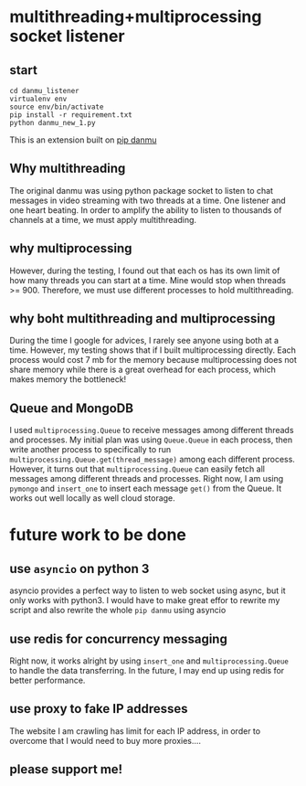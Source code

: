 # multithreading+multiprocessing socket listener
## start
```
cd danmu_listener
virtualenv env
source env/bin/activate
pip install -r requirement.txt
python danmu_new_1.py
```

This is an extension built on [pip danmu](https://github.com/littlecodersh/danmu/tree/master/danmu)

## Why multithreading
The original danmu was using python package socket to listen to chat messages in video streaming with two threads at a time. One listener and one heart beating. In order to amplify the ability to listen to thousands of channels at a time, we must apply multithreading.

## why multiprocessing
However, during the testing, I found out that each os has its own limit of how many threads you can start at a time. Mine would stop when threads >= 900. Therefore, we must use different processes to hold multithreading.

## why boht multithreading and multiprocessing
During the time I google for advices, I rarely see anyone using both at a time. However, my testing shows that if I built multiprocessing directly. Each process would cost 7 mb for the memory because multiprocessing does not share memory while there is a great overhead for each process, which makes memory the bottleneck!

## Queue and MongoDB
I used `multiprocessing.Queue` to receive messages among different threads and processes. My initial plan was using  `Queue.Queue` in each process, then write another process to specifically to run `multiprocessing.Queue.get(thread_message)` among each different process. However, it turns out that `multiprocessing.Queue` can easily fetch all messages among different threads and processes.
Right now, I am using `pymongo` and `insert_one` to insert each message `get()` from the Queue. It works out well locally as well cloud storage.

# future work to be done
## use `asyncio` on python 3
asyncio provides a perfect way to listen to web socket using async, but it only works with python3. I would have to make great effor to rewrite my script and also rewrite the whole `pip danmu` using asyncio

## use redis for concurrency messaging
Right now, it works alright by using `insert_one` and `multiprocessing.Queue` to handle the data transferring. In the future, I may end up using redis for better performance.

## use proxy to fake IP addresses
The website I am crawling has limit for each IP address, in order to overcome that I would need to buy more proxies....

## please support me!
